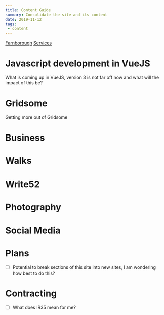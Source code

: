 ```yaml
---
title: Content Guide
summary: Consolidate the site and its content
date: 2019-11-12
tags:
 - content 
---
```


[Farnborough](./content/farnborough/heart-of-farnborough)
[Services](./content/../services)

# Javascript development in VueJS

What is coming up in VueJS, version 3 is not far off now and what will the impact of this be?

# Gridsome

Getting more out of Gridsome

# Business

# Walks

# Write52

# Photography

# Social Media

# Plans

- [ ] Potential to break sections of this site into new sites, I am wondering how best to do this?

# Contracting
- [ ] What does IR35 mean for me? 